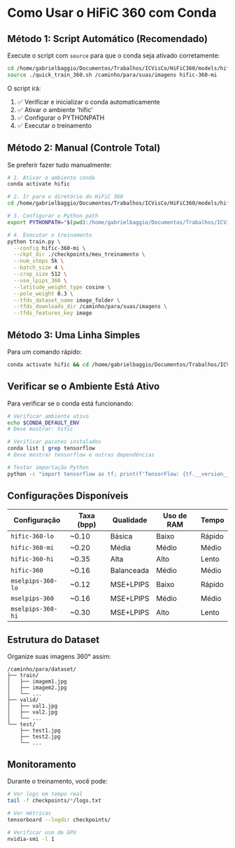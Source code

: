 # Como Usar o HiFiC 360 com Conda

## Método 1: Script Automático (Recomendado)

Execute o script com `source` para que o conda seja ativado corretamente:

```bash
cd /home/gabrielbaggio/Documentos/Trabalhos/ICVisCo/HiFiC360/models/hific
source ./quick_train_360.sh /caminho/para/suas/imagens hific-360-mi
```

O script irá:
1. ✅ Verificar e inicializar o conda automaticamente
2. ✅ Ativar o ambiente 'hific'
3. ✅ Configurar o PYTHONPATH
4. ✅ Executar o treinamento

## Método 2: Manual (Controle Total)

Se preferir fazer tudo manualmente:

```bash
# 1. Ativar o ambiente conda
conda activate hific

# 2. Ir para o diretório do HiFiC 360
cd /home/gabrielbaggio/Documentos/Trabalhos/ICVisCo/HiFiC360/models/hific

# 3. Configurar o Python path
export PYTHONPATH="$(pwd):/home/gabrielbaggio/Documentos/Trabalhos/ICVisCo/compression/models:$PYTHONPATH"

# 4. Executar o treinamento
python train.py \
  --config hific-360-mi \
  --ckpt_dir ./checkpoints/meu_treinamento \
  --num_steps 5k \
  --batch_size 4 \
  --crop_size 512 \
  --use_lpips_360 \
  --latitude_weight_type cosine \
  --pole_weight 0.3 \
  --tfds_dataset_name image_folder \
  --tfds_downloads_dir /caminho/para/suas/imagens \
  --tfds_features_key image
```

## Método 3: Uma Linha Simples

Para um comando rápido:

```bash
conda activate hific && cd /home/gabrielbaggio/Documentos/Trabalhos/ICVisCo/HiFiC360/models/hific && source ./quick_train_360.sh /caminho/para/imagens hific-360-mi
```

## Verificar se o Ambiente Está Ativo

Para verificar se o conda está funcionando:

```bash
# Verificar ambiente ativo
echo $CONDA_DEFAULT_ENV
# Deve mostrar: hific

# Verificar pacotes instalados
conda list | grep tensorflow
# Deve mostrar tensorflow e outras dependências

# Testar importação Python
python -c "import tensorflow as tf; print(f'TensorFlow: {tf.__version__}')"
```

## Configurações Disponíveis

| Configuração     | Taxa (bpp) | Qualidade | Uso de RAM | Tempo  |
|------------------|------------|-----------|------------|--------|
| `hific-360-lo`   | ~0.10      | Básica    | Baixo      | Rápido |
| `hific-360-mi`   | ~0.20      | Média     | Médio      | Médio  |
| `hific-360-hi`   | ~0.35      | Alta      | Alto       | Lento  |
| `hific-360`      | ~0.16      | Balanceada| Médio      | Médio  |
| `mselpips-360-lo`| ~0.12      | MSE+LPIPS | Baixo      | Rápido |
| `mselpips-360`   | ~0.16      | MSE+LPIPS | Médio      | Médio  |
| `mselpips-360-hi`| ~0.30      | MSE+LPIPS | Alto       | Lento  |

## Estrutura do Dataset

Organize suas imagens 360° assim:

```
/caminho/para/dataset/
├── train/
│   ├── imagem1.jpg
│   ├── imagem2.jpg
│   └── ...
├── valid/
│   ├── val1.jpg
│   ├── val2.jpg
│   └── ...
└── test/
    ├── test1.jpg
    ├── test2.jpg
    └── ...
```

## Monitoramento

Durante o treinamento, você pode:

```bash
# Ver logs em tempo real
tail -f checkpoints/*/logs.txt

# Ver métricas
tensorboard --logdir checkpoints/

# Verificar uso de GPU
nvidia-smi -l 1
```